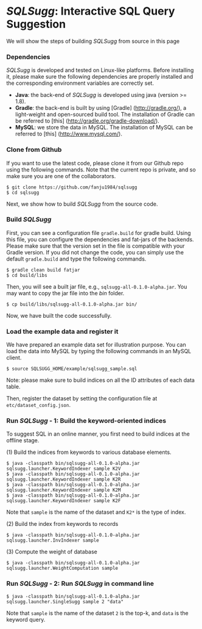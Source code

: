 # _SQLSugg_: Interactive SQL Query Suggestion

We will show the steps of building _SQLSugg_ from source in this page

### Dependencies
_SQLSugg_ is developed and tested on Linux-like platforms. Before installing it, please make sure the following dependencies are properly installed and the corresponding environment variables are correctly set.
+ **Java**: the back-end of _SQLSugg_ is developed using java (version >= 1.8).
+ **Gradle**: the back-end is built by using [Gradle] (http://gradle.org/), a light-weight and open-sourced build tool. The installation of Gradle can be referred to [this] (http://gradle.org/gradle-download/).
+ **MySQL**: we store the data in MySQL. The installation of MySQL can be referred to [this] (http://www.mysql.com/).

### Clone from Github
If you want to use the latest code, please clone it from our Github repo using the following commands. Note that the current repo is private, and so make sure you are one of the collaborators. 

    $ git clone https://github.com/fanju1984/sqlsugg
    $ cd sqlsugg

Next, we show how to build _SQLSugg_ from the source code. 

### Build _SQLSugg_
First, you can see a configuration file `gradle.build` for gradle build. Using this file, you can configure the dependencies and fat-jars of the backends. Please make sure that the version set in the file is compatible with your Gradle version. 
If you did not change the code, you can simply use the default `gradle.build` and type the following commands. 

    $ gradle clean build fatjar
    $ cd build/libs

Then, you will see a built jar file, e.g., `sqlsugg-all-0.1.0-alpha.jar`. You may want to copy the jar file into the _bin_ folder.
   
    $ cp build/libs/sqlsugg-all-0.1.0-alpha.jar bin/

Now, we have built the code successfully. 

### Load the example data and register it

We have prepared an example data set for illustration purpose. You can load the data into MySQL by typing the following commands in an MySQL client. 
   
    $ source SQLSUGG_HOME/example/sqlsugg_sample.sql

Note: please make sure to build indices on all the ID attributes of each data table. 

Then, register the dataset by setting the configuration file at `etc/dataset_config.json`.

### Run _SQLSugg_ - 1: Build the keyword-oriented indices

To suggest SQL in an online manner, you first need to build indices at the offline stage. 

(1) Build the indices from keywords to various database elements. 

    $ java -classpath bin/sqlsugg-all-0.1.0-alpha.jar sqlsugg.launcher.KeywordIndexer sample K2V
    $ java -classpath bin/sqlsugg-all-0.1.0-alpha.jar sqlsugg.launcher.KeywordIndexer sample K2R
    $ java -classpath bin/sqlsugg-all-0.1.0-alpha.jar sqlsugg.launcher.KeywordIndexer sample K2M
    $ java -classpath bin/sqlsugg-all-0.1.0-alpha.jar sqlsugg.launcher.KeywordIndexer sample K2F

Note that `sample` is the name of the dataset and `K2*` is the type of index.

(2) Build the index from keywords to records

    $ java -classpath bin/sqlsugg-all-0.1.0-alpha.jar sqlsugg.launcher.InvIndexer sample

(3) Compute the weight of database

    $ java -classpath bin/sqlsugg-all-0.1.0-alpha.jar sqlsugg.launcher.WeightComputation sample

### Run _SQLSugg_ - 2: Run _SQLSugg_ in command line

    $ java -classpath bin/sqlsugg-all-0.1.0-alpha.jar sqlsugg.launcher.SingleSugg sample 2 "data"
    
Note that `sample` is the name of the dataset `2` is the top-k, and `data` is the keyword query.
